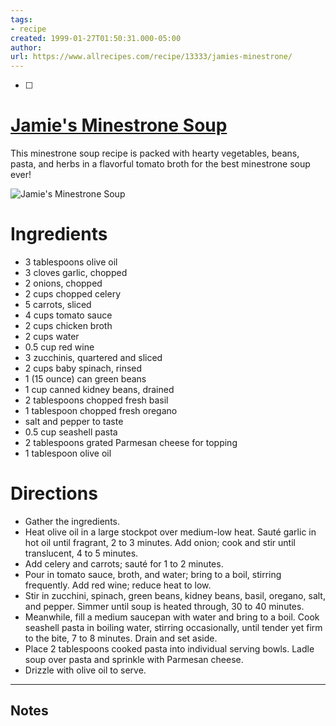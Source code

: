 ```yaml
---
tags: 
- recipe 
created: 1999-01-27T01:50:31.000-05:00
author: 
url: https://www.allrecipes.com/recipe/13333/jamies-minestrone/ 
---
```

- [ ] 
# [Jamie's Minestrone Soup](https://www.allrecipes.com/recipe/13333/jamies-minestrone/)

This minestrone soup recipe is packed with hearty vegetables, beans, pasta, and herbs in a flavorful tomato broth for the best minestrone soup ever!

![Jamie's Minestrone Soup](https://www.allrecipes.com/thmb/SnPTtlg9ZChL4Y5GNa7aj0suM20=/1500x0/filters:no_upscale():max_bytes(150000):strip_icc()/13333-jamies-minestrone-4x3-16e8fef6044540318063ce754db7effe.jpg)

# Ingredients

- 3 tablespoons olive oil
- 3 cloves garlic, chopped
- 2 onions, chopped
- 2 cups chopped celery
- 5 carrots, sliced
- 4 cups tomato sauce
- 2 cups chicken broth
- 2 cups water
- 0.5 cup red wine
- 3 zucchinis, quartered and sliced
- 2 cups baby spinach, rinsed
- 1 (15 ounce) can green beans
- 1 cup canned kidney beans, drained
- 2 tablespoons chopped fresh basil
- 1 tablespoon chopped fresh oregano
- salt and pepper to taste
- 0.5 cup seashell pasta
- 2 tablespoons grated Parmesan cheese for topping
- 1 tablespoon olive oil

# Directions

- Gather the ingredients.
- Heat olive oil in a large stockpot over medium-low heat. Sauté garlic in hot oil until fragrant, 2 to 3 minutes. Add onion; cook and stir until translucent, 4 to 5 minutes.
- Add celery and carrots; sauté for 1 to 2 minutes.
- Pour in tomato sauce, broth, and water; bring to a boil, stirring frequently. Add red wine; reduce heat to low.
- Stir in zucchini, spinach, green beans, kidney beans, basil, oregano, salt, and pepper. Simmer until soup is heated through, 30 to 40 minutes.
- Meanwhile, fill a medium saucepan with water and bring to a boil. Cook seashell pasta in boiling water, stirring occasionally, until tender yet firm to the bite, 7 to 8 minutes. Drain and set aside.
- Place 2 tablespoons cooked pasta into individual serving bowls. Ladle soup over pasta and sprinkle with Parmesan cheese.
- Drizzle with olive oil to serve.

-----

## Notes

